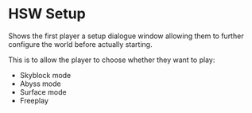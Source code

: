 # HSW Setup

Shows the first player a setup dialogue window allowing them to further configure the world before actually starting.

This is to allow the player to choose whether they want to play:

* Skyblock mode
* Abyss mode
* Surface mode
* Freeplay
